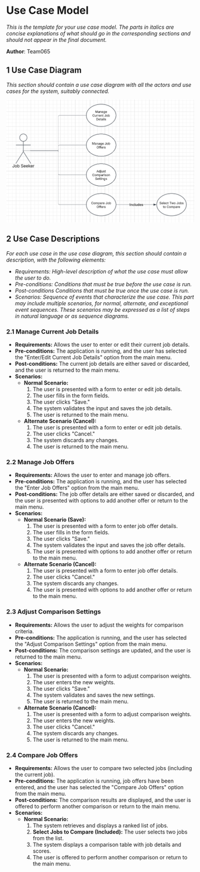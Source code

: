 # Use Case Model

*This is the template for your use case model. The parts in italics are concise explanations of what should go in the corresponding sections and should not appear in the final document.*

**Author**: Team065

## 1 Use Case Diagram

*This section should contain a use case diagram with all the actors and use cases for the system, suitably connected.*

![Use Case Model](images/UseCaseModel.png)

## 2 Use Case Descriptions

*For each use case in the use case diagram, this section should contain a description, with the following elements:*

- *Requirements: High-level description of what the use case must allow the user to do.*
- *Pre-conditions: Conditions that must be true before the use case is run.*
- *Post-conditions Conditions that must be true once the use case is run.*
- *Scenarios: Sequence of events that characterize the use case. This part may include multiple scenarios, for normal, alternate, and exceptional event sequences. These scenarios may be expressed as a list of steps in natural language or as sequence diagrams.*


### 2.1 Manage Current Job Details

- **Requirements:** Allows the user to enter or edit their current job details.
- **Pre-conditions:** The application is running, and the user has selected the "Enter/Edit Current Job Details" option from the main menu.
- **Post-conditions:** The current job details are either saved or discarded, and the user is returned to the main menu.
- **Scenarios:**
    - **Normal Scenario:**
        1.  The user is presented with a form to enter or edit job details.
        2.  The user fills in the form fields.
        3.  The user clicks "Save."
        4.  The system validates the input and saves the job details.
        5.  The user is returned to the main menu.
    - **Alternate Scenario (Cancel):**
        1.  The user is presented with a form to enter or edit job details.
        2.  The user clicks "Cancel."
        3.  The system discards any changes.
        4.  The user is returned to the main menu.

### 2.2 Manage Job Offers

- **Requirements:** Allows the user to enter and manage job offers.
- **Pre-conditions:** The application is running, and the user has selected the "Enter Job Offers" option from the main menu.
- **Post-conditions:** The job offer details are either saved or discarded, and the user is presented with options to add another offer or return to the main menu.
- **Scenarios:**
    - **Normal Scenario (Save):**
        1.  The user is presented with a form to enter job offer details.
        2.  The user fills in the form fields.
        3.  The user clicks "Save."
        4.  The system validates the input and saves the job offer details.
        5.  The user is presented with options to add another offer or return to the main menu.
    - **Alternate Scenario (Cancel):**
        1.  The user is presented with a form to enter job offer details.
        2.  The user clicks "Cancel."
        3.  The system discards any changes.
        4.  The user is presented with options to add another offer or return to the main menu.

### 2.3 Adjust Comparison Settings

- **Requirements:** Allows the user to adjust the weights for comparison criteria.
- **Pre-conditions:** The application is running, and the user has selected the "Adjust Comparison Settings" option from the main menu.
- **Post-conditions:** The comparison settings are updated, and the user is returned to the main menu.
- **Scenarios:**
    - **Normal Scenario:**
        1.  The user is presented with a form to adjust comparison weights.
        2.  The user enters the new weights.
        3.  The user clicks "Save."
        4.  The system validates and saves the new settings.
        5.  The user is returned to the main menu.
    - **Alternate Scenario (Cancel):**
        1.  The user is presented with a form to adjust comparison weights.
        2.  The user enters the new weights.
        3.  The user clicks "Cancel."
        4.  The system discards any changes.
        5.  The user is returned to the main menu.

### 2.4 Compare Job Offers

- **Requirements:** Allows the user to compare two selected jobs (including the current job).
- **Pre-conditions:** The application is running, job offers have been entered, and the user has selected the "Compare Job Offers" option from the main menu.
- **Post-conditions:** The comparison results are displayed, and the user is offered to perform another comparison or return to the main menu.
- **Scenarios:**
    - **Normal Scenario:**
        1.  The system retrieves and displays a ranked list of jobs.
        2.  **Select Jobs to Compare (Included):** The user selects two jobs from the list.
        3.  The system displays a comparison table with job details and scores.
        4.  The user is offered to perform another comparison or return to the main menu.


[def]: UseCaseModel.png